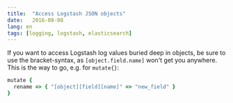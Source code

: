 ```yaml
---
title:  "Access Logstash JSON objects"
date:   2016-08-08
lang: en
tags: [logging, logstash, elasticsearch]
---
```


If you want to access Logstash log values buried deep in objects, be
sure to use the bracket-syntax, as `[object.field.name]` won't get you
anywhere. This is the way to go, e.g. for `mutate{}`:


```ruby
mutate {
  rename => { "[object][field][name]" => "new_field" }
}
```
